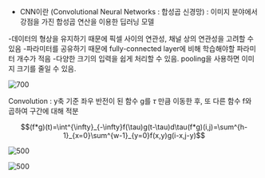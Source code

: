 
- CNN이란 (Convolutional Neural Networks : 합성곱 신경망) : 이미지 분야에서 강점을 가진 합성곱 연산을 이용한 딥러닝 모델

-데이터의 형상을 유지하기 때문에 픽셀 사이의 연관성, 채널 상의 연관성을 고려할 수 있음
-파라미터를 공유하기 때문에 fully-connected layer에 비해 학습해야할 파라미터 개수가 적음
-다양한 크기의 입력을 쉽게 처리할 수 있음. pooling을 사용하면 이미지 크기를 줄일 수 있음.

![700](https://i.imgur.com/lWK61qD.png)

Convolution : y축 기준 좌우 반전이 된 함수 g를 $\tau$ 만큼 이동한 후, 또 다른 함수 f와 곱하여 구간에 대해 적분

```math
(f*g)(t)=\int^{\infty}_{-\infty}f(\tau)g(t-\tau)d\tau(f*g)(i,j)=\sum^{h-1}_{x=0}\sum^{w-1}_{y=0}f(x,y)g(i-x,j-y)
```

![500](https://i.imgur.com/ZQSpVbE.png)

![500](https://i.imgur.com/h5q6VjO.png)
